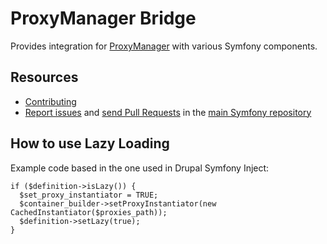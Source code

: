 ProxyManager Bridge
===================

Provides integration for [ProxyManager][1] with various Symfony components.

Resources
---------

  * [Contributing](https://symfony.com/doc/current/contributing/index.html)
  * [Report issues](https://github.com/symfony/symfony/issues) and
    [send Pull Requests](https://github.com/symfony/symfony/pulls)
    in the [main Symfony repository](https://github.com/symfony/symfony)

[1]: https://github.com/Ocramius/ProxyManager

How to use Lazy Loading
---------

Example code based in the one used in Drupal Symfony Inject:

    if ($definition->isLazy()) {
      $set_proxy_instantiator = TRUE;
      $container_builder->setProxyInstantiator(new CachedInstantiator($proxies_path));
      $definition->setLazy(true);
    }
